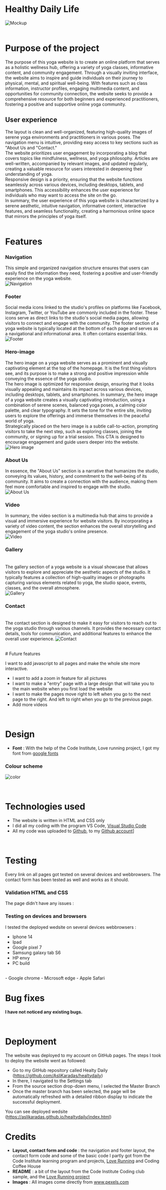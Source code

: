 # Healthy Daily Life
![Mockup](readme-images/sitemockup.png)<br><br>

# Purpose of the project
The purpose of this yoga website is to create an online platform that serves as a holistic wellness hub, offering a variety of yoga classes, informative content, and community engagement. Through a visually inviting interface, the website aims to inspire and guide individuals on their journey to physical, mental, and spiritual well-being. With features such as class information, instructor profiles, engaging multimedia content, and opportunities for community connection, the website seeks to provide a comprehensive resource for both beginners and experienced practitioners, fostering a positive and supportive online yoga community.
<br>
## User experience
The layout is clean and well-organized, featuring high-quality images of serene yoga environments and practitioners in various poses. The navigation menu is intuitive, providing easy access to key sections such as "About Us and "Contact."<br>
The website prioritizes user engagement by incorporating a blog that covers topics like mindfulness, wellness, and yoga philosophy. Articles are well-written, accompanied by relevant images, and updated regularly, creating a valuable resource for users interested in deepening their understanding of yoga.<br>
Responsive design is a priority, ensuring that the website functions seamlessly across various devices, including desktops, tablets, and smartphones. This accessibility enhances the user experience for individuals who may want to access the site on the go.<br>
In summary, the user experience of this yoga website is characterized by a serene aesthetic, intuitive navigation, informative content, interactive features, and seamless functionality, creating a harmonious online space that mirrors the principles of yoga itself.<br>
<br>
# Features

### Navigation
This simple and organized navigation structure ensures that users can easily find the information they need, fostering a positive and user-friendly experience on the yoga website.<br>
![Navigation](readme-images/navigation.png)<br>

### Footer
Social media icons linked to the studio's profiles on platforms like Facebook, Instagram, Twitter, or YouTube are commonly included in the footer. These icons serve as direct links to the studio's social media pages, allowing visitors to connect and engage with the community. The footer section of a yoga website is typically located at the bottom of each page and serves as a navigational and informational area. It often contains essential links.<br>
![Footer](readme-images/footer.png)<br>

### Hero-image 
The hero image on a yoga website serves as a prominent and visually captivating element at the top of the homepage. It is the first thing visitors see, and its purpose is to make a strong and positive impression while conveying the essence of the yoga studio.<br>
The hero image is optimized for responsive design, ensuring that it looks visually appealing and maintains its impact across various devices, including desktops, tablets, and smartphones. In summary, the hero image of a yoga website creates a visually captivating introduction, using a combination of serene scenes, balanced yoga poses, a calming color palette, and clear typography. It sets the tone for the entire site, inviting users to explore the offerings and immerse themselves in the peaceful world of yoga.<br> Strategically placed on the hero image is a subtle call-to-action, prompting visitors to take the next step, such as exploring classes, joining the community, or signing up for a trial session. This CTA is designed to encourage engagement and guide users deeper into the website.
![Hero image](readme-images/hero.png)<br>

### About Us 
In essence, the "About Us" section is a narrative that humanizes the studio, conveying its values, history, and commitment to the well-being of its community. It aims to create a connection with the audience, making them feel more comfortable and inspired to engage with the studio.<br>
![About Us](readme-images/about.png)<br>

### Video 
In summary, the video section is a multimedia hub that aims to provide a visual and immersive experience for website visitors. By incorporating a variety of video content, the section enhances the overall storytelling and engagement of the yoga studio's online presence.<br>
![Video](readme-images/Video.png)<br>

### Gallery <br><br>
The gallery section of a yoga website is a visual showcase that allows visitors to explore and appreciate the aesthetic aspects of the studio. It typically features a collection of high-quality images or photographs capturing various elements related to yoga, the studio space, events, classes, and the overall atmosphere.<br>
![Gallery](readme-images/gallery.png)<br>

### Contact <br><br>
The contact section is designed to make it easy for visitors to reach out to the yoga studio through various channels. It provides the necessary contact details, tools for communication, and additional features to enhance the overall user experience.
![Contact](readme-images/signup.png)<br>

<br>
# Future features

I want to add javascript to all pages and make the whole site more interactive.
- I want to add a zoom in feature for all pictures
- I want to make a "entry" page with a large design that will take you to the main website when you first load the website
- I want to make the pages move right to left when you go to the next page to the right. And left to right when you go to the previous page.
- Add more videos

<br>

# Design

- <b>Font</b> : With the help of the Code Institute, Love running project, I got my font from [google fonts](https://fonts.google.com/)

### Colour scheme
![color](readme-images/colorscheme.png)

<br>

# Technologies used

- The website is written in HTML and CSS only
- I did all my coding with the program VS Code, [Visual Studio Code](https://code.visualstudio.com/)
- All my code was uploaded to [Github](https://github.com/), to my [Github account](https://github.com/AsliKaradas)]


<br>

# Testing

Every link on all pages got tested on several devices and webbrowsers. The contact form has been tested as well and works as it should.

### Validation HTML and CSS

<summary>The page didn't have any issues :</summary>

### Testing on devices and browsers

I tested the deployed wedsite on several devices webbrowsers :
- Iphone 14
- Ipad
- Google pixel 7
- Samsung galaxy tab S6
- HP envy 
- PC build
<br>
- Google chrome
- Microsoft edge
- Apple Safari

<br>

# Bug fixes

<b>I have not noticed any existing bugs.</b>

<br>

# Deployment

The website was deployed to my account on GitHub pages. The steps I took to deploy the website went as followed: 
  - Go to my GitHub repository called Healty Daily (https://github.com/AsliKaradas/healtydaily)
  - In there, I navigated to the Settings tab 
  - From the source section drop-down menu, I selected the Master Branch
  - Once the master branch has been selected, the page will be automatically refreshed with a detailed ribbon display to indicate the successful deployment. 

You can see deployed wedsite (https://aslikaradas.github.io/healtydaily/index.html)


# Credits

- <b>Layout, contact form and code</b> : the navigation and footer layout, the contact form code and some of the basic code I partly got from the Code Institute learning program and projects, [Love Running](https://github.com/Code-Institute-Org/love-running-2.0) and Coding Coffee House
- <b>README</b> : a bit of the layout from the Code Institute Coding club sample, and the [Love Running project](https://github.com/Code-Institute-Solutions/readme-template)
- <b>Images</b> : All images come directly from www.pexels.com

